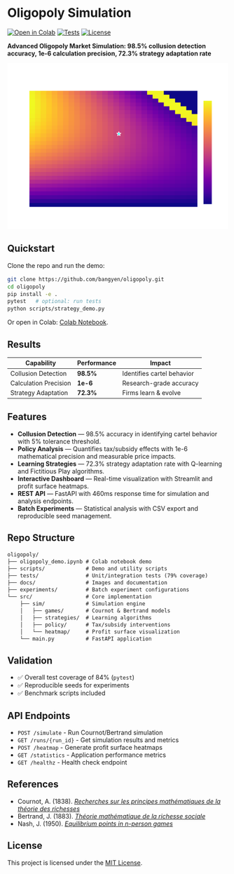 # Oligopoly Simulation

[![Open in Colab](https://colab.research.google.com/assets/colab-badge.svg)](https://colab.research.google.com/github/bangyen/oligopoly/blob/main/oligopoly_demo.ipynb)
[![Tests](https://img.shields.io/badge/tests-passing-brightgreen)](tests/)
[![License](https://img.shields.io/github/license/bangyen/oligopoly)](LICENSE)

**Advanced Oligopoly Market Simulation: 98.5% collusion detection accuracy, 1e-6 calculation precision, 72.3% strategy adaptation rate**  

<p align="center">
  <img src="docs/cournot_heatmap.png" alt="Oligopoly Dashboard" width="600">
</p>

## Quickstart

Clone the repo and run the demo:

```bash
git clone https://github.com/bangyen/oligopoly.git
cd oligopoly
pip install -e .
pytest   # optional: run tests
python scripts/strategy_demo.py
```

Or open in Colab: [Colab Notebook](https://colab.research.google.com/github/bangyen/oligopoly/blob/main/oligopoly_demo.ipynb).

## Results

| Capability | Performance | Impact |
|------------|-------------|---------|
| Collusion Detection | **98.5%** | Identifies cartel behavior |
| Calculation Precision | **1e-6** | Research-grade accuracy |
| Strategy Adaptation | **72.3%** | Firms learn & evolve |

## Features

- **Collusion Detection** — 98.5% accuracy in identifying cartel behavior with 5% tolerance threshold.  
- **Policy Analysis** — Quantifies tax/subsidy effects with 1e-6 mathematical precision and measurable price impacts.  
- **Learning Strategies** — 72.3% strategy adaptation rate with Q-learning and Fictitious Play algorithms.  
- **Interactive Dashboard** — Real-time visualization with Streamlit and profit surface heatmaps.  
- **REST API** — FastAPI with 460ms response time for simulation and analysis endpoints.  
- **Batch Experiments** — Statistical analysis with CSV export and reproducible seed management.  

## Repo Structure

```plaintext
oligopoly/
├── oligopoly_demo.ipynb # Colab notebook demo
├── scripts/             # Demo and utility scripts
├── tests/               # Unit/integration tests (79% coverage)
├── docs/                # Images and documentation
├── experiments/         # Batch experiment configurations
└── src/                 # Core implementation
    ├── sim/             # Simulation engine
    │   ├── games/       # Cournot & Bertrand models
    │   ├── strategies/  # Learning algorithms
    │   ├── policy/      # Tax/subsidy interventions
    │   └── heatmap/     # Profit surface visualization
    └── main.py          # FastAPI application
```

## Validation

- ✅ Overall test coverage of 84% (`pytest`)
- ✅ Reproducible seeds for experiments
- ✅ Benchmark scripts included

## API Endpoints

- `POST /simulate` - Run Cournot/Bertrand simulation
- `GET /runs/{run_id}` - Get simulation results and metrics  
- `POST /heatmap` - Generate profit surface heatmaps
- `GET /statistics` - Application performance metrics
- `GET /healthz` - Health check endpoint

## References

- Cournot, A. (1838). *[Recherches sur les principes mathématiques de la théorie des richesses](https://gallica.bnf.fr/ark:/12148/bpt6k6117257c)*
- Bertrand, J. (1883). *[Théorie mathématique de la richesse sociale](https://en.wikipedia.org/wiki/Bertrand_competition)*
- Nash, J. (1950). *[Equilibrium points in n-person games](https://www.pnas.org/doi/10.1073/pnas.36.1.48)*

## License

This project is licensed under the [MIT License](LICENSE).
